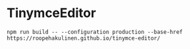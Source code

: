 # TinymceEditor

```shell
npm run build -- --configuration production --base-href https://roopehakulinen.github.io/tinymce-editor/
```
